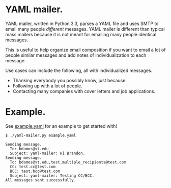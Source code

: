 # YAML mailer.

YAML mailer, written in Python 3.3, parses a YAML file and
uses SMTP to email many people _different_ messages.
YAML mailer is different than typical mass mailers because it is
not meant for emailing many people identical messages.

This is useful to help organize email composition if you want
to email a lot of people similar messages and add
notes of individualization to each message.

Use cases can include the following, all with individualized messages.
+ Thanking everybody you possibly know, just because.
+ Following up with a lot of people.
+ Contacting many companies with cover letters and job applications.

# Example.
See [example.yaml][example] for an example to get started with!

```
$ ./yaml-mailer.py example.yaml

Sending message.
  To: bdamos@vt.edu
  Subject: yaml-mailer: Hi Brandon.
Sending message.
  To: bdamos@vt.edu,test.multiple_recipients@test.com
  CC: test.cc@test.com
  BCC: test.bcc@test.com
  Subject: yaml-mailer: Testing CC/BCC.
All messages sent successfully.
```

[example]: https://github.com/bamos/yaml-mailer/blob/master/example.yaml
